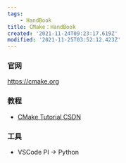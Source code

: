 ```yaml
---
tags: 
    - HandBook
title: CMake：HandBook
created: '2021-11-24T09:23:17.619Z'
modified: '2021-11-25T03:52:12.423Z'
---
```


### 官网

<https://cmake.org>

### 教程

- [CMake Tutorial CSDN](https://blog.csdn.net/cuijian2B/article/details/127066441)

### 工具

- VSCode PI -> Python
